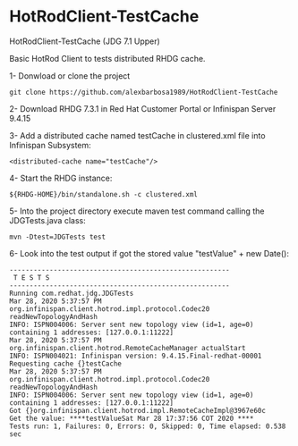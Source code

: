 # HotRodClient-TestCache
HotRodClient-TestCache (JDG 7.1 Upper)

Basic HotRod Client to tests distributed RHDG cache.

1- Donwload or clone the project

~~~
git clone https://github.com/alexbarbosa1989/HotRodClient-TestCache
~~~

2- Download RHDG 7.3.1 in Red Hat Customer Portal or Infinispan Server 9.4.15

3- Add a distributed cache named testCache in clustered.xml file into Infinispan Subsystem:

~~~
<distributed-cache name="testCache"/>
~~~

4- Start the RHDG instance:

~~~
${RHDG-HOME}/bin/standalone.sh -c clustered.xml
~~~

5- Into the project directory execute maven test command calling the JDGTests.java class:

~~~
mvn -Dtest=JDGTests test
~~~

6- Look into the test output if got the stored value "testValue" + new Date():

~~~
-------------------------------------------------------
 T E S T S
-------------------------------------------------------
Running com.redhat.jdg.JDGTests
Mar 28, 2020 5:37:57 PM org.infinispan.client.hotrod.impl.protocol.Codec20 readNewTopologyAndHash
INFO: ISPN004006: Server sent new topology view (id=1, age=0) containing 1 addresses: [127.0.0.1:11222]
Mar 28, 2020 5:37:57 PM org.infinispan.client.hotrod.RemoteCacheManager actualStart
INFO: ISPN004021: Infinispan version: 9.4.15.Final-redhat-00001
Requesting cache {}testCache
Mar 28, 2020 5:37:57 PM org.infinispan.client.hotrod.impl.protocol.Codec20 readNewTopologyAndHash
INFO: ISPN004006: Server sent new topology view (id=1, age=0) containing 1 addresses: [127.0.0.1:11222]
Got {}org.infinispan.client.hotrod.impl.RemoteCacheImpl@3967e60c
Get the value: ****testValueSat Mar 28 17:37:56 COT 2020 ****
Tests run: 1, Failures: 0, Errors: 0, Skipped: 0, Time elapsed: 0.538 sec
~~~
